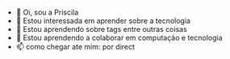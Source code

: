 - 👋 Oi, sou a Priscila
- 👀 Estou interessada em aprender sobre a tecnologia 
- 🌱 Estou aprendendo sobre tags entre outras coisas 
- 💞️ Estou aprendendo a colaborar em computação e tecnologia 
- 📫 como chegar ate mim: por direct
  
